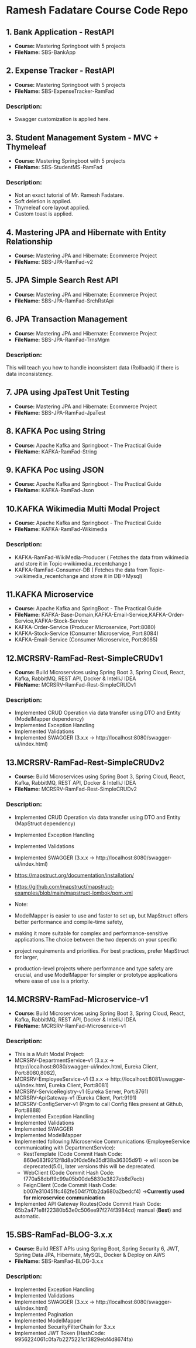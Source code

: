 # Ramesh Fadatare Course Code Repo

## 1. Bank Application - RestAPI
- **Course:** Mastering Springboot with 5 projects
- **FileName:** SBS-BankApp

## 2. Expense Tracker - RestAPI
- **Course:** Mastering Springboot with 5 projects
- **FileName:** SBS-ExpenseTracker-RamFad

### Description:
- Swagger customization is applied here.

## 3. Student Management System - MVC + Thymeleaf
- **Course:** Mastering Springboot with 5 projects
- **FileName:** SBS-StudentMS-RamFad

### Description:
- Not an exact tutorial of Mr. Ramesh Fadatare.
- Soft deletion is applied.
- Thymeleaf core layout applied.
- Custom toast is applied.

## 4. Mastering JPA and Hibernate with Entity Relationship
- **Course:** Mastering JPA and Hibernate: Ecommerce Project
- **FileName:** SBS-JPA-RamFad-v2

## 5. JPA Simple Search Rest API
- **Course:** Mastering JPA and Hibernate: Ecommerce Project
- **FileName:** SBS-JPA-RamFad-SrchRstApi

## 6. JPA Transaction Management
- **Course:** Mastering JPA and Hibernate: Ecommerce Project
- **FileName:** SBS-JPA-RamFad-TrnsMgm

### Description:
This will teach you how to handle inconsistent data (Rollback) if there is data inconsistency.

## 7. JPA using JpaTest Unit Testing
- **Course:** Mastering JPA and Hibernate: Ecommerce Project
- **FileName:** SBS-JPA-RamFad-JpaTest
	
## 8. KAFKA Poc using String
- **Course:** Apache Kafka and Springboot - The Practical Guide
- **FileName:** KAFKA-RamFad-String

## 9. KAFKA Poc using JSON
- **Course:** Apache Kafka and Springboot - The Practical Guide
- **FileName:** KAFKA-RamFad-Json

## 10.KAFKA Wikimedia Multi Modal Project
- **Course:** Apache Kafka and Springboot - The Practical Guide
- **FileName:** KAFKA-RamFad-Wikimedia

### Description:
- KAFKA-RamFad-WikiMedia-Producer ( Fetches the data from wikimedia and store it in Topic->wikimedia_recentchange )
- KAFKA-RamFad-Consumer-DB ( Fetches the data from Topic->wikimedia_recentchange and store it in DB->Mysql)


## 11.KAFKA Microservice
- **Course:** Apache Kafka and SpringBoot - The Practical Guide
- **FileName:** KAFKA-Base-Domain,KAFKA-Email-Service,KAFKA-Order-Service,KAFKA-Stock-Service
- KAFKA-Order-Service (Producer Microservice, Port:8080)
- KAFKA-Stock-Service (Consumer Microservice, Port:8084)
- KAFKA-Email-Service (Consumer Microservice, Port:8085)

## 12.MCRSRV-RamFad-Rest-SimpleCRUDv1
- **Course:** Build Microservices using Spring Boot 3, Spring Cloud, React, Kafka, RabbitMQ, REST API, Docker & IntelliJ IDEA
- **FileName:** MCRSRV-RamFad-Rest-SimpleCRUDv1

### Description:
- Implemented CRUD Operation via data transfer using DTO and Entity (ModelMapper dependency)
- Implemented Exception Handling
- Implemented Validations
- Implemented SWAGGER (3.x.x -> http://localhost:8080/swagger-ui/index.html)

## 13.MCRSRV-RamFad-Rest-SimpleCRUDv2
- **Course:** Build Microservices using Spring Boot 3, Spring Cloud, React, Kafka, RabbitMQ, REST API, Docker & IntelliJ IDEA
- **FileName:** MCRSRV-RamFad-Rest-SimpleCRUDv2

### Description:
- Implemented CRUD Operation via data transfer using DTO and Entity (MapStruct dependency)
- Implemented Exception Handling
- Implemented Validations
- Implemented SWAGGER (3.x.x -> http://localhost:8080/swagger-ui/index.html)

- https://mapstruct.org/documentation/installation/
- https://github.com/mapstruct/mapstruct-examples/blob/main/mapstruct-lombok/pom.xml

- Note:
- ModelMapper is easier to use and faster to set up, but MapStruct offers better performance and compile-time safety,
- making it more suitable for complex and performance-sensitive applications.The choice between the two depends on your specific
- project requirements and priorities. For best practices, prefer MapStruct for larger, 
- production-level projects where performance and type safety are crucial, and use ModelMapper for simpler or prototype applications where ease of use is a priority.

## 14.MCRSRV-RamFad-Microservice-v1
- **Course:** Build Microservices using Spring Boot 3, Spring Cloud, React, Kafka, RabbitMQ, REST API, Docker & IntelliJ IDEA
- **FileName:** MCRSRV-RamFad-Microservice-v1

### Description:
- This is a Mulit Modal Project:
- MCRSRV-DepartmentService-v1 (3.x.x -> http://localhost:8080/swagger-ui/index.html, Eureka Client, Port:8080,8082),
- MCRSRV-EmployeeService-v1   (3.x.x -> http://localhost:8081/swagger-ui/index.html, Eureka Client, Port:8081)
- MCRSRV-ServiceRegistry-v1	  (Eureka Server, Port:8761)
- MCRSRV-ApiGateway-v1		  (Eureka Client, Port:9191) 
- MCRSRV-ConfigServer-v1 	   (Prgm to call Config files present at Github, Port:8888)
- Implemented Exception Handling
- Implemented Validations
- Implemented SWAGGER 
- Implemented ModelMapper 
- Implemented following Microservice Communications (EmployeeService communicating with DepartmentService): 
  - RestTemplate (Code Commit Hash Code: 860e083f9212f8d8a0f0de5fe35df38a36305d91) -> will soon be deprecated(5.0), later versions this will be deprecated.
  - WebClient (Code Commit Hash Code: f770a58dbff9c99a05b00de5830e3827eb8d7ecb)
  - FeignClient (Code Commit Hash Code: b007e310451fc462fe504f7f0b2da680a2bedcf4)  ->**Currently used for microservice communication** 
- Implemented API Gateway Routes(Code Commit Hash Code: 65b2a471e8f22380b53e0c506ee97f274f3984cd) manual (**Best**) and automatic.
  
## 15.SBS-RamFad-BLOG-3.x.x
- **Course:** Build REST APIs using Spring Boot, Spring Security 6, JWT, Spring Data JPA, Hibernate, MySQL, Docker &amp; Deploy on AWS
- **FileName:** SBS-RamFad-BLOG-3.x.x

### Description:
- Implemented Exception Handling
- Implemented Validations
- Implemented SWAGGER  (3.x.x -> http://localhost:8080/swagger-ui/index.html)
- Implemented Pagination
- Implemented ModelMapper 
- Implemented SecurityFilterChain for 3.x.x
- Implemented JWT Token (HashCode: 9956224061c0fa7b2275221cf3829ebf4d8674fa)

	
	